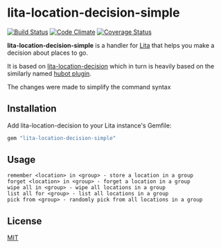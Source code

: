 # lita-location-decision-simple


[![Build Status](https://travis-ci.org/anithri/lita-location-decision-simple?branch=master)](https://travis-ci.org/jimmycuadra/lita-google-images)
[![Code Climate](https://codeclimate.com/github/anithri/lita-location-decision-simple)](https://codeclimate.com/github/jimmycuadra/lita-google-images)
[![Coverage Status](https://coveralls.io/repos/anithri/lita-location-decision-simple/badge.png)](https://coveralls.io/r/jimmycuadra/lita-google-images)

**lita-location-decision-simple** is a handler for [Lita](https://github.com/jimmycuadra/lita) that helps you make a
decision about places to go.


It is based on [lita-location-decision](https://github.com/webdestroya/lita-location-decision) which in turn is 
heavily based on the similarly named [hubot plugin](https://github.com/github/hubot-scripts/blob/master/src/scripts/location-decision-maker.coffee).

The changes were made to simplify the command syntax

## Installation

Add lita-location-decision to your Lita instance's Gemfile:

``` ruby
gem "lita-location-decision-simple"
```

## Usage

``` text
remember <location> in <group> - store a location in a group
forget <location> in <group> - forget a location in a group
wipe all in <group> - wipe all locations in a group
list all for <group> - list all locations in a group
pick from <group> - randomly pick from all locations in a group

```

## License

[MIT](http://opensource.org/licenses/MIT)

